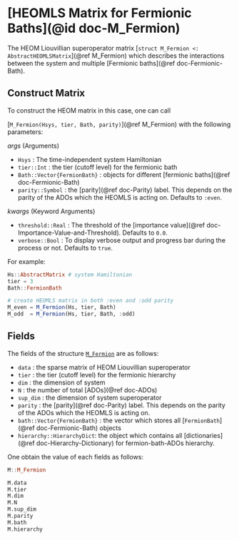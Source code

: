 # [HEOMLS Matrix for Fermionic Baths](@id doc-M_Fermion)
The HEOM Liouvillian superoperator matrix [`struct M_Fermion <: AbstractHEOMLSMatrix`](@ref M_Fermion) which describes the interactions between the system and multiple [Fermionic baths](@ref doc-Fermionic-Bath).

## Construct Matrix
To construct the HEOM matrix in this case, one can call 

[`M_Fermion(Hsys, tier, Bath, parity)`](@ref M_Fermion) with the following parameters:

*args* (Arguments)
 - `Hsys` : The time-independent system Hamiltonian
 - `tier::Int` : the tier (cutoff level) for the fermionic bath
 - `Bath::Vector{FermionBath}` : objects for different [fermionic baths](@ref doc-Fermionic-Bath)
 - `parity::Symbol` : the [parity](@ref doc-Parity) label. This depends on the parity of the ADOs which the HEOMLS is acting on. Defaults to `:even`.

*kwargs* (Keyword Arguments)
 - `threshold::Real` : The threshold of the [importance value](@ref doc-Importance-Value-and-Threshold). Defaults to `0.0`.
 - `verbose::Bool` : To display verbose output and progress bar during the process or not. Defaults to `true`.

For example:
```julia
Hs::AbstractMatrix # system Hamiltonian
tier = 3
Bath::FermionBath

# create HEOMLS matrix in both :even and :odd parity
M_even = M_Fermion(Hs, tier, Bath) 
M_odd  = M_Fermion(Hs, tier, Bath, :odd) 
```

## Fields
The fields of the structure [`M_Fermion`](@ref) are as follows:
 - `data` : the sparse matrix of HEOM Liouvillian superoperator
 - `tier` : the tier (cutoff level) for the fermionic hierarchy
 - `dim` : the dimension of system
 - `N` : the number of total [ADOs](@ref doc-ADOs)
 - `sup_dim` : the dimension of system superoperator
 - `parity` : the [parity](@ref doc-Parity) label. This depends on the parity of the ADOs which the HEOMLS is acting on.
 - `bath::Vector{FermionBath}` : the vector which stores all [`FermionBath`](@ref doc-Fermionic-Bath) objects
 - `hierarchy::HierarchyDict`: the object which contains all [dictionaries](@ref doc-Hierarchy-Dictionary) for fermion-bath-ADOs hierarchy.

One obtain the value of each fields as follows:
```julia
M::M_Fermion

M.data
M.tier
M.dim
M.N
M.sup_dim
M.parity
M.bath
M.hierarchy
```